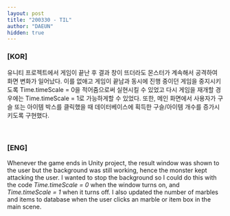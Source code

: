 ```yaml
---
layout: post
title: "200330 - TIL"
author: "DAEUN"
hidden: true
---
```


### [KOR]
유니티 프로젝트에서 게임이 끝난 후 결과 창이 뜨더라도 몬스터가 계속해서 공격하여 화면 변화가 일어났다. 이를 없애고 게임이 끝남과 동시에 진행 중이던 게임을 중지시키도록 Time.timeScale = 0을 적어줌으로써 실현시킬 수 있었고 다시 게임을 재개할 경우에는 Time.timeScale = 1로 가능하게할 수 있었다. 또한, 메인 화면에서 사용자가 구슬 또는 아이템 박스를 클릭했을 때 데이터베이스에 획득한 구슬/아이템 개수를 증가시키도록 구현했다.
<br><br><br>
### [ENG]
Whenever the game ends in Unity project, the result window was shown to the user but the background was still working, hence the monster kept attacking the user. I wanted to stop the background so I could do this with the code _Time.timeScale = 0_ when the window turns on, and _Time.timeScale = 1_ when it turns off. I also updated the number of marbles and items to database when the user clicks an marble or item box in the main scene.